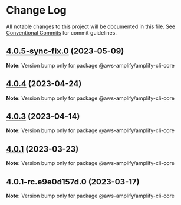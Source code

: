 # Change Log

All notable changes to this project will be documented in this file.
See [Conventional Commits](https://conventionalcommits.org) for commit guidelines.

## [4.0.5-sync-fix.0](https://github.com/aws-amplify/amplify-cli/compare/@aws-amplify/amplify-cli-core@4.0.4...@aws-amplify/amplify-cli-core@4.0.5-sync-fix.0) (2023-05-09)

**Note:** Version bump only for package @aws-amplify/amplify-cli-core





## [4.0.4](https://github.com/aws-amplify/amplify-cli/compare/@aws-amplify/amplify-cli-core@4.0.3...@aws-amplify/amplify-cli-core@4.0.4) (2023-04-24)

**Note:** Version bump only for package @aws-amplify/amplify-cli-core





## [4.0.3](https://github.com/aws-amplify/amplify-cli/compare/@aws-amplify/amplify-cli-core@4.0.1...@aws-amplify/amplify-cli-core@4.0.3) (2023-04-14)

**Note:** Version bump only for package @aws-amplify/amplify-cli-core





## [4.0.1](https://github.com/aws-amplify/amplify-cli/compare/@aws-amplify/amplify-cli-core@4.0.1-rc.e9e0d157d.0...@aws-amplify/amplify-cli-core@4.0.1) (2023-03-23)

**Note:** Version bump only for package @aws-amplify/amplify-cli-core





## 4.0.1-rc.e9e0d157d.0 (2023-03-17)

**Note:** Version bump only for package @aws-amplify/amplify-cli-core
